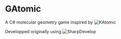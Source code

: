 # GAtomic
A C# molecular geometry game inspired by ![KAtomic](https://github.com/KDE/katomic)

Developped originally using ![SharpDevelop](https://github.com/icsharpcode/SharpDevelop)
